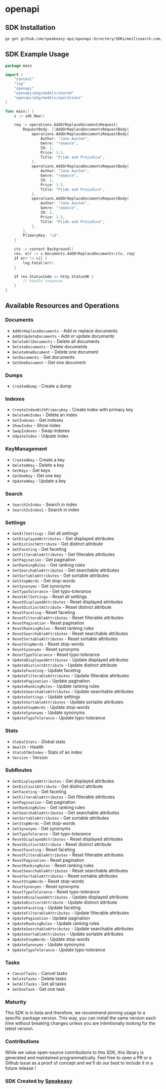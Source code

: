 # openapi

<!-- Start SDK Installation -->
## SDK Installation

```bash
go get github.com/speakeasy-api/openapi-directory/SDKs/meilisearch.com/1.0.0/go
```
<!-- End SDK Installation -->

## SDK Example Usage
<!-- Start SDK Example Usage -->
```go
package main

import (
    "context"
    "log"
    "openapi"
    "openapi/pkg/models/shared"
    "openapi/pkg/models/operations"
)

func main() {
    s := sdk.New()

    req := operations.AddOrReplaceDocumentsRequest{
        RequestBody: []AddOrReplaceDocumentsRequestBody{
            operations.AddOrReplaceDocumentsRequestBody{
                Author: "Jane Austen",
                Genre: "romance",
                ID: 2,
                Price: 3.5,
                Title: "Pride and Prejudice",
            },
            operations.AddOrReplaceDocumentsRequestBody{
                Author: "Jane Austen",
                Genre: "romance",
                ID: 2,
                Price: 3.5,
                Title: "Pride and Prejudice",
            },
            operations.AddOrReplaceDocumentsRequestBody{
                Author: "Jane Austen",
                Genre: "romance",
                ID: 2,
                Price: 3.5,
                Title: "Pride and Prejudice",
            },
        },
        PrimaryKey: "id",
    }

    ctx := context.Background()
    res, err := s.Documents.AddOrReplaceDocuments(ctx, req)
    if err != nil {
        log.Fatal(err)
    }

    if res.StatusCode == http.StatusOK {
        // handle response
    }
}
```
<!-- End SDK Example Usage -->

<!-- Start SDK Available Operations -->
## Available Resources and Operations


### Documents

* `AddOrReplaceDocuments` - Add or replace documents
* `AddOrUpdateDocuments` - Add or update documents
* `DeleteAllDocuments` - Delete all documents
* `DeleteDocuments` - Delete documents
* `DeleteOneDocument` - Delete one document
* `GetDocuments` - Get documents
* `GetOneDocument` - Get one document

### Dumps

* `CreateADump` - Create a dump

### Indexes

* `CreateIndexWithPrimaryKey` - Create index with primary key
* `DeleteAnIndex` - Delete an index
* `GetIndexes` - Get indexes
* `ShowIndex` - Show index
* `SwapIndexes` - Swap indexes
* `UdpateIndex` - Udpate index 

### KeyManagement

* `CreateAKey` - Create a key
* `DeleteAKey` - Delete a key
* `GetKeys` - Get keys
* `GetOneKey` - Get one key
* `UpdateAKey` - Update a key

### Search

* `SearchInIndex` - Search in index
* `SearchInIndex1` - Search in index

### Settings

* `GetAllSettings` - Get all settings
* `GetDisplayedAttributes` - Get displayed attributes
* `GetDistinctAttribute` - Get distinct attribute
* `GetFaceting` - Get faceting
* `GetFilterableAttributes` - Get filterable attributes
* `GetPagination` - Get pagination
* `GetRankingRules` - Get ranking rules
* `GetSearchableAttributes` - Get searchable attributes
* `GetSortableAttributes` - Get sortable attributes
* `GetStopWords` - Get stop-words
* `GetSynonyms` - Get synonyms
* `GetTypoTolerance` - Get typo-tolerance
* `ResetAllSettings` - Reset all settings
* `ResetDisplayedAttributes` - Reset displayed attributes
* `ResetDistinctAttribute` - Reset distinct attribute
* `ResetFaceting` - Reset faceting
* `ResetFilterableAttributes` - Reset filterable attributes
* `ResetPagination` - Reset pagination
* `ResetRankingRules` - Reset ranking rules
* `ResetSearchableAttributes` - Reset searchable attributes
* `ResetSortableAttributes` - Reset sortable attributes
* `ResetStopWords` - Reset stop-words
* `ResetSynonyms` - Reset synonyms
* `ResetTypoTolerance` - Reset typo-tolerance
* `UpdateDisplayedAttributes` - Update displayed attributes
* `UpdateDistinctAttribute` - Update distinct attribute
* `UpdateFaceting` - Update faceting
* `UpdateFilterableAttributes` - Update filterable attributes
* `UpdatePagination` - Update pagination
* `UpdateRankingRules` - Update ranking rules
* `UpdateSearchableAttributes` - Update searchable attributes
* `UpdateSettings` - Update settings
* `UpdateSortableAttributes` - Update sortable attributes
* `UpdateStopWords` - Update stop-words
* `UpdateSynonyms` - Update synonyms
* `UpdateTypoTolerance` - Update typo-tolerance

### Stats

* `GlobalStats` - Global stats
* `Health` - Health
* `StatsOfAnIndex` - Stats of an index
* `Version` - Version

### SubRoutes

* `GetDisplayedAttributes` - Get displayed attributes
* `GetDistinctAttribute` - Get distinct attribute
* `GetFaceting` - Get faceting
* `GetFilterableAttributes` - Get filterable attributes
* `GetPagination` - Get pagination
* `GetRankingRules` - Get ranking rules
* `GetSearchableAttributes` - Get searchable attributes
* `GetSortableAttributes` - Get sortable attributes
* `GetStopWords` - Get stop-words
* `GetSynonyms` - Get synonyms
* `GetTypoTolerance` - Get typo-tolerance
* `ResetDisplayedAttributes` - Reset displayed attributes
* `ResetDistinctAttribute` - Reset distinct attribute
* `ResetFaceting` - Reset faceting
* `ResetFilterableAttributes` - Reset filterable attributes
* `ResetPagination` - Reset pagination
* `ResetRankingRules` - Reset ranking rules
* `ResetSearchableAttributes` - Reset searchable attributes
* `ResetSortableAttributes` - Reset sortable attributes
* `ResetStopWords` - Reset stop-words
* `ResetSynonyms` - Reset synonyms
* `ResetTypoTolerance` - Reset typo-tolerance
* `UpdateDisplayedAttributes` - Update displayed attributes
* `UpdateDistinctAttribute` - Update distinct attribute
* `UpdateFaceting` - Update faceting
* `UpdateFilterableAttributes` - Update filterable attributes
* `UpdatePagination` - Update pagination
* `UpdateRankingRules` - Update ranking rules
* `UpdateSearchableAttributes` - Update searchable attributes
* `UpdateSortableAttributes` - Update sortable attributes
* `UpdateStopWords` - Update stop-words
* `UpdateSynonyms` - Update synonyms
* `UpdateTypoTolerance` - Update typo-tolerance

### Tasks

* `CancelTasks` - Cancel tasks
* `DeleteTasks` - Delete tasks
* `GetAllTasks` - Get all tasks
* `GetOneTask` - Get one task
<!-- End SDK Available Operations -->

### Maturity

This SDK is in beta and therefore, we recommend pinning usage to a specific package version.
This way, you can install the same version each time without breaking changes unless you are intentionally
looking for the latest version.

### Contributions

While we value open-source contributions to this SDK, this library is generated and maintained programmatically.
Feel free to open a PR or a Github issue as a proof of concept and we'll do our best to include it in a future release !

### SDK Created by [Speakeasy](https://docs.speakeasyapi.dev/docs/using-speakeasy/client-sdks)
